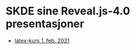 # SKDE sine Reveal.js-4.0 presentasjoner

- [latex-kurs 1. feb. 2021](https://skde-analyse.github.io/reveal.js/2021_02_01_latex.html#/)
